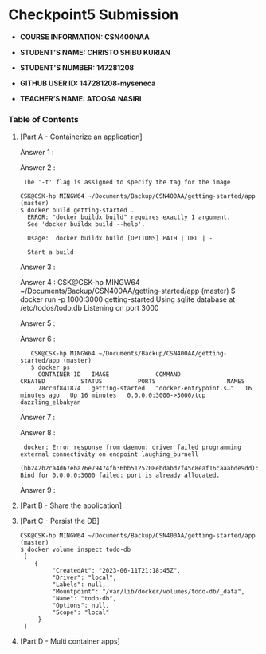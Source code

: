 # Checkpoint5 Submission

- **COURSE INFORMATION: CSN400NAA**

- **STUDENT’S NAME: CHRISTO SHIBU KURIAN**

- **STUDENT'S NUMBER: 147281208**

- **GITHUB USER ID: 147281208-myseneca**

- **TEACHER’S NAME: ATOOSA NASIRI**



### Table of Contents

1. [Part A - Containerize an application]
  
     Answer 1 : 

     Answer 2 :
 
        The '-t' flag is assigned to specify the tag for the image

       CSK@CSK-hp MINGW64 ~/Documents/Backup/CSN400AA/getting-started/app (master)
       $ docker build getting-started .
         ERROR: "docker buildx build" requires exactly 1 argument.
         See 'docker buildx build --help'.

         Usage:  docker buildx build [OPTIONS] PATH | URL | -

         Start a build

     
     Answer 3 :
     
     
     Answer 4 :
               CSK@CSK-hp MINGW64 ~/Documents/Backup/CSN400AA/getting-started/app (master)
               $ docker run -p 1000:3000 getting-started
                 Using sqlite database at /etc/todos/todo.db
                 Listening on port 3000


     Answer 5 :
     
     
     Answer 6 :
        
          CSK@CSK-hp MINGW64 ~/Documents/Backup/CSN400AA/getting-started/app (master)
          $ docker ps
            CONTAINER ID   IMAGE             COMMAND                  CREATED          STATUS          PORTS                    NAMES
            78cc0f841874   getting-started   "docker-entrypoint.s…"   16 minutes ago   Up 16 minutes   0.0.0.0:3000->3000/tcp   dazzling_elbakyan


     
     
     Answer 7 :
      
     Answer 8 : 
       
        docker: Error response from daemon: driver failed programming external connectivity on endpoint laughing_burnell 
                 (bb242b2ca4d67eba76e79474fb36bb5125708ebdabd7f45c8eaf16caaabde9dd): Bind for 0.0.0.0:3000 failed: port is already allocated.

     
     
     Answer 9 :
2. [Part B - Share the application]

3. [Part C - Persist the DB]


       CSK@CSK-hp MINGW64 ~/Documents/Backup/CSN400AA/getting-started/app (master)
       $ docker volume inspect todo-db
        [
           {
                "CreatedAt": "2023-06-11T21:18:45Z",
                "Driver": "local",
                "Labels": null,
                "Mountpoint": "/var/lib/docker/volumes/todo-db/_data",
                "Name": "todo-db",
                "Options": null,
                "Scope": "local"
            }
        ]



4. [Part D - Multi container apps]